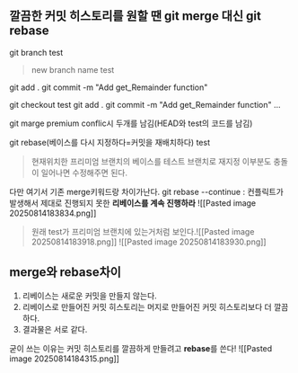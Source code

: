 ## 깔끔한 커밋 히스토리를 원할 땐 git merge 대신 git rebase
git branch test
>new branch name test

git add .
git commit -m "Add get_Remainder function"

git checkout test
git add .
git commit -m "Add get_Remainder function"
...

git marge premium
conflic시 두개를 남김(HEAD와 test의 코드를 남김)

git rebase(베이스를 다시 지정하다=커밋을 재배치하다) test
> 현재위치한 프리미엄 브랜치의 베이스를 테스트 브랜치로 재지정
> 이부분도 충돌이 일어나면 수정해주면 된다.

다만 여기서 기존 merge키워드랑 차이가난다.
git rebase --continue : 컨플릭트가 발생해서 제대로 진행되지 못한 **리베이스를  계속 진행하라**
![[Pasted image 20250814183834.png]]
>원래 test가 프리미엄 브랜치에 있는거처럼 보인다.![[Pasted image 20250814183918.png]]
>![[Pasted image 20250814183930.png]]

## merge와 rebase차이
1. 리베이스는 새로운 커밋을 만들지 않는다.
2. 리베이스로 만들어진 커밋 히스토리는 머지로 만들어진 커밋 히스토리보다 더 깔끔하다.
3. 결과물은 서로 같다.

굳이 쓰는 이유는 커밋 히스토리를 깔끔하게 만들려고 **rebase**를 쓴다!
![[Pasted image 20250814184315.png]]